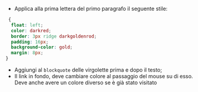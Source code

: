 - Applica alla prima lettera del primo paragrafo il seguente stile:

```css
 {
  float: left;
  color: darkred;
  border: 3px ridge darkgoldenrod;
  padding: 16px;
  background-color: gold;
  margin: 8px;
}
```

- Aggiungi al `blockquote` delle virgolette prima e dopo il testo;
- Il link in fondo, deve cambiare colore al passaggio del mouse su di esso. Deve anche avere un colore diverso se è già stato visitato
